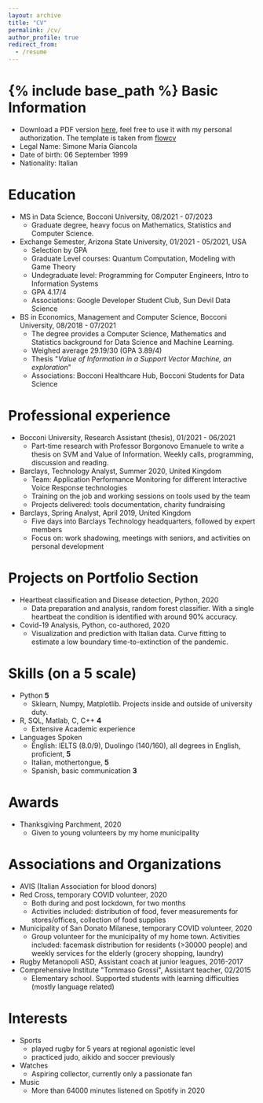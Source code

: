 ```yaml
---
layout: archive
title: "CV"
permalink: /cv/
author_profile: true
redirect_from:
  - /resume
---
```


{% include base_path %}
Basic Information
======
* Download a PDF version [here](http://simonegiancola09.github.io/files/CV_Simone_maria_giancola_English.pdf), feel free to use it with my personal authorization. The template is taken from [flowcv](https://flowcv.io/)
* Legal Name: Simone Maria Giancola
* Date of birth: 06 September 1999
* Nationality: Italian

Education
======
* MS in Data Science, Bocconi University, 08/2021 - 07/2023
    * Graduate degree, heavy focus on Mathematics, Statistics and Computer Science.
* Exchange Semester, Arizona State University, 01/2021 - 05/2021, USA
    * Selection by GPA
    * Graduate Level courses: Quantum Computation, Modeling with Game Theory
    * Undegraduate level: Programming for Computer Engineers, Intro to Information Systems
    * GPA 4.17/4
    * Associations: Google Developer Student Club, Sun Devil Data Science   
* BS in Economics, Management and Computer Science, Bocconi University, 08/2018 - 07/2021
    * The degree provides a Computer Science, Mathematics and Statistics background  for Data Science and Machine Learning.
    * Weighed average 29.19/30 (GPA 3.89/4)
    * Thesis "_Value of Information in a Support Vector Machine, an exploration_"
    * Associations: Bocconi Healthcare Hub, Bocconi Students for Data Science

Professional experience
======
* Bocconi University, Research Assistant (thesis), 01/2021 - 06/2021
  * Part-time research with Professor Borgonovo Emanuele to write a thesis on SVM and Value of Information. Weekly calls, programming, discussion and reading. 
* Barclays, Technology Analyst, Summer 2020, United Kingdom
  * Team: Application Performance Monitoring for different Interactive Voice Response technologies
  * Training on the job and working sessions on tools used by the team
  * Projects delivered: tools documentation, charity fundraising
* Barclays, Spring Analyst, April 2019, United Kingdom
  * Five days into Barclays Technology headquarters, followed by expert members
  * Focus on: work shadowing, meetings with seniors, and activities on personal development

Projects on Portfolio Section
=====
 * Heartbeat classification and Disease detection, Python, 2020
     * Data preparation and analysis, random forest classifier. With a single heartbeat the condition is identified with around 90% accuracy.
 * Covid-19 Analysis, Python, co-authored, 2020
     * Visualization and prediction with Italian data. Curve fitting to estimate a low boundary time-to-extinction of the pandemic.


Skills (on a 5 scale)
======
* Python **5**
    * Sklearn, Numpy, Matplotlib. Projects inside and outside of university duty.
* R, SQL, Matlab, C, C++ **4**
    * Extensive Academic experience
* Languages Spoken
    * English: IELTS (8.0/9), Duolingo (140/160), all degrees in English, proficient, **5**
    * Italian, mothertongue, **5**
    * Spanish, basic communication **3**
 
Awards
======
* Thanksgiving Parchment, 2020
    * Given to young volunteers by my home municipality

Associations and Organizations
======
* AVIS (Italian Association for blood donors)
* Red Cross, temporary COVID volunteer, 2020
    * Both during and post lockdown, for two months
    * Activities included: distribution of food, fever measurements for stores/offices, collection of food supplies
* Municipality of San Donato Milanese, temporary COVID volunteer, 2020
    * Group volunteer for the municipality of my home town. Activities included: facemask distribution for residents (>30000 people) and weekly services for the elderly (grocery shopping, laundry)
* Rugby Metanopoli ASD, Assistant coach at junior leagues, 2016-2017
* Comprehensive Institute "Tommaso Grossi", Assistant teacher, 02/2015
    * Elementary school. Supported students with learning difficulties (mostly language related)

Interests
======
* Sports
    * played rugby for 5 years at regional agonistic level
    * practiced judo, aikido and soccer previously
* Watches
    * Aspiring collector, currently only a passionate fan
* Music
    * More than 64000 minutes listened on Spotify in 2020


